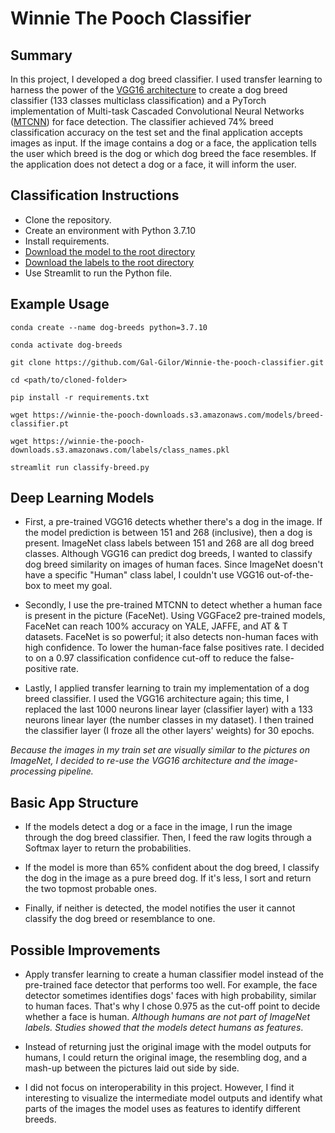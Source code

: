 # Winnie The Pooch Classifier

## Summary

In this project, I developed a dog breed classifier.
I used transfer learning to harness the power of the [VGG16 architecture](https://neurohive.io/en/popular-networks/vgg16/) to create a dog breed classifier (133 classes multiclass classification) and a PyTorch implementation of Multi-task Cascaded Convolutional Neural Networks ([MTCNN](https://github.com/timesler/facenet-pytorch)) for face detection. The classifier achieved 74% breed classification accuracy on the test set and the final application accepts images as input. If the image contains a dog or a face, the application tells the user which breed is the dog or which dog breed the face resembles. If the application does not detect a dog or a face, it will inform the user.

## Classification Instructions

* Clone the repository.
* Create an environment with Python 3.7.10
* Install requirements.
* [Download the model to the root directory](https://winnie-the-pooch-downloads.s3.amazonaws.com/models/breed-classifier.pt)
* [Download the labels to the root directory](https://winnie-the-pooch-downloads.s3.amazonaws.com/labels/class_names.pkl)
* Use Streamlit to run the Python file.

## Example Usage

``` git
conda create --name dog-breeds python=3.7.10 

conda activate dog-breeds

git clone https://github.com/Gal-Gilor/Winnie-the-pooch-classifier.git

cd <path/to/cloned-folder>

pip install -r requirements.txt

wget https://winnie-the-pooch-downloads.s3.amazonaws.com/models/breed-classifier.pt

wget https://winnie-the-pooch-downloads.s3.amazonaws.com/labels/class_names.pkl

streamlit run classify-breed.py
```

## Deep Learning Models

* First, a pre-trained VGG16 detects whether there's a dog in the image. If the model prediction is between 151 and 268 (inclusive), then a dog is present. ImageNet class labels between 151 and 268 are all dog breed classes. Although VGG16 can predict dog breeds, I wanted to classify dog breed similarity on images of human faces. Since ImageNet doesn't have a specific "Human" class label, I couldn't use VGG16 out-of-the-box to meet my goal.
  
* Secondly, I use the pre-trained MTCNN to detect whether a human face is present in the picture (FaceNet). Using VGGFace2 pre-trained models, FaceNet can reach 100% accuracy on YALE, JAFFE, and AT & T datasets. FaceNet is so powerful; it also detects non-human faces with high confidence. To lower the human-face false positives rate. I decided to on a 0.97 classification confidence cut-off to reduce the false-positive rate.

* Lastly, I applied transfer learning to train my implementation of a dog breed classifier. I used the VGG16 architecture again; this time, I replaced the last 1000 neurons linear layer (classifier layer) with a 133 neurons linear layer (the number classes in my dataset). I then trained the classifier layer (I froze all the other layers' weights) for 30 epochs.

_Because the images in my train set are visually similar to the pictures on ImageNet, I decided to re-use the VGG16 architecture and the image-processing pipeline._

## Basic App Structure

* If the models detect a dog or a face in the image, I run the image through the dog breed classifier. Then, I feed the raw logits through a Softmax layer to return the probabilities.
  
* If the model is more than 65% confident about the dog breed, I classify the dog in the image as a pure breed dog. If it's less, I sort and return the two topmost probable ones.
  
* Finally, if neither is detected, the model notifies the user it cannot classify the dog breed or resemblance to one.

## Possible Improvements

* Apply transfer learning to create a human classifier model instead of the pre-trained face detector that performs too well. For example, the face detector sometimes identifies dogs' faces with high probability, similar to human faces. That's why I chose 0.975 as the cut-off point to decide whether a face is human. _Although humans are not part of ImageNet labels. Studies showed that the models detect humans as features_.
  
* Instead of returning just the original image with the model outputs for humans, I could return the original image, the resembling dog, and a mash-up between the pictures laid out side by side.

* I did not focus on interoperability in this project. However, I find it interesting to visualize the intermediate model outputs and identify what parts of the images the model uses as features to identify different breeds.
